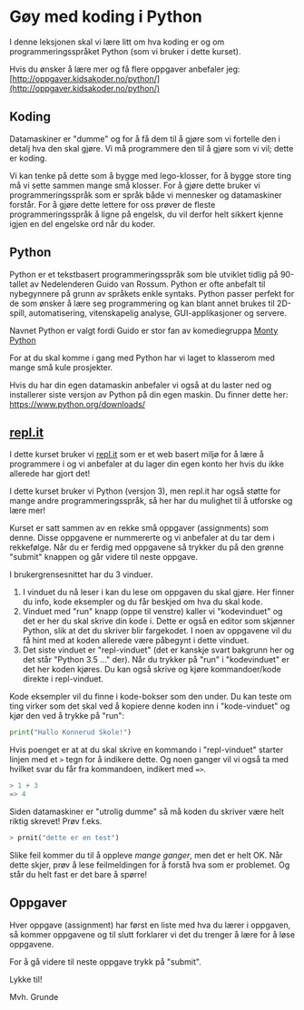 # Gøy med koding i Python

I denne leksjonen skal vi lære litt om hva koding er og om programmeringsspråket
Python (som vi bruker i dette kurset).

Hvis du ønsker å lære mer og få flere oppgaver anbefaler jeg:
[http://oppgaver.kidsakoder.no/python/](http://oppgaver.kidsakoder.no/python/)


## Koding
Datamaskiner er "dumme" og for å få dem til å gjøre som vi fortelle den i detalj hva den skal gjøre.
Vi må programmere den til å gjøre som vi vil; dette er koding.

Vi kan tenke på dette som å bygge med lego-klosser, for å bygge store ting må vi sette sammen mange
små klosser. For å gjøre dette bruker vi programmeringsspråk som er språk både vi mennesker og
datamaskiner forstår. For å gjøre dette lettere for oss prøver de fleste programmeringsspråk å ligne
på engelsk, du vil derfor helt sikkert kjenne igjen en del engelske ord når du koder.


## Python
Python er et tekstbasert programmeringsspråk som ble utviklet tidlig på 90-tallet av Nedelenderen
Guido van Rossum. Python er ofte anbefalt til nybegynnere på grunn av språkets enkle syntaks.
Python passer perfekt for de som ønsker å lære seg programmering og kan blant annet brukes til 2D-spill,
automatisering, vitenskapelig analyse, GUI-applikasjoner og servere.

Navnet Python er valgt fordi Guido er stor fan av komediegruppa
[Monty Python](https://no.wikipedia.org/wiki/Monty_Python) 

For at du skal komme i gang med Python har vi laget to klasserom med mange små kule prosjekter.

Hvis du har din egen datamaskin anbefaler vi også at du laster ned og installerer siste versjon
av Python på din egen maskin. Du finner dette her: https://www.python.org/downloads/


## [repl.it](https://repl.it/)
I dette kurset bruker vi [repl.it](https://repl.it/) som er et web basert miljø for å lære å
programmere i og vi anbefaler at du lager din egen konto her hvis du ikke allerede har gjort det!

I dette kurset bruker vi Python (versjon 3), men repl.it har også støtte for mange andre
programmeringsspråk, så her har du mulighet til å utforske og lære mer!

Kurset er satt sammen av en rekke små oppgaver (assignments) som denne. Disse oppgavene er
nummererte og vi anbefaler at du tar dem i rekkefølge. Når du er ferdig med oppgavene så trykker
du på den grønne "submit" knappen og går videre til neste oppgave.

I brukergrensesnittet har du 3 vinduer.
1. I vinduet du nå leser i kan du lese om oppgaven du skal gjøre. Her finner du
   info, kode eksempler og du får beskjed om hva du skal kode.
1. Vinduet med "run" knapp (oppe til venstre) kaller vi "kodevinduet" og det er
   her du skal skrive din kode i. Dette er også en editor som skjønner Python,
   slik at det du skriver blir fargekodet. I noen av oppgavene vil du få hint
   med at koden allerede være påbegynt i dette vinduet.
1. Det siste vinduet er "repl-vinduet" (det er kanskje svart bakgrunn her og det
   står "Python 3.5 ..." der). Når du trykker på "run" i "kodevinduet" er det her
    koden kjøres. Du kan også skrive og kjøre kommandoer/kode direkte i repl-vinduet.

Kode eksempler vil du finne i kode-bokser som den under. Du kan teste om ting
virker som det skal ved å kopiere denne koden inn i "kode-vinduet" og kjør den
ved å trykke på "run":

```python
print("Hallo Konnerud Skole!")
```

Hvis poenget er at at du skal skrive en kommando i "repl-vinduet" starter
linjen med et `>` tegn for å indikere dette. Og noen ganger vil vi også ta
med hvilket svar du får fra kommandoen, indikert med `=>`.
```python
> 1 + 3
=> 4
``` 
Siden datamaskiner er "utrolig dumme" så må koden du skriver være helt riktig skrevet!
Prøv f.eks.
```python
> prnit("dette er en test")
```
Slike feil kommer du til å oppleve _mange ganger_, men det er helt OK. Når dette skjer,
prøv å lese feilmeldingen for å forstå hva som er problemet. Og står du helt fast er
det bare å spørre!


## Oppgaver
Hver oppgave (assignment) har først en liste med hva du lærer i oppgaven, så kommer oppgavene
og til slutt forklarer vi det du trenger å lære for å løse oppgavene.

For å gå videre til neste oppgave trykk på "submit".

Lykke til!

Mvh.
Grunde
